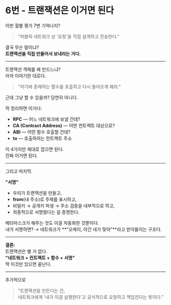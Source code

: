 # 6번 - 트랜잭션은 이거면 된다

이번 월별 평가 7번 기억나지?

> "퍼블릭 네트워크 상 '요청'을 직접 설계하고 전송한다."

결국 무슨 말이냐?  
**트랜잭션을 직접 만들어서 보내라는 거다.**

---

트랜잭션 객체를 왜 만드느냐?  
아까 이야기한 대로다.

> "저기에 존재하는 함수를 호출하고 다시 돌아오게 해라."

근데 그냥 할 수 있을까? 당연히 아니다.

딱 정리하면 이거다:

- **RPC** — 어느 네트워크에 보낼 건데?
- **CA (Contract Address)** — 어떤 컨트랙트 대상으로?
- **ABI** — 어떤 함수 호출할 건데?
- **to** — 호출하려는 컨트랙트 주소

이 4가지만 제대로 잡으면 된다.  
진짜 이거면 된다.

---

그리고 마지막.

**"서명"**

- 우리가 트랜잭션을 만들고,
- **from**(내 주소)로 주체를 표시하고,
- 비밀키 → 공개키 파생 → 주소 검증을 내부적으로 하고,
- 최종적으로 서명했다는 걸 증명한다.

메타마스크가 해주는 것도 이걸 자동화한 것뿐이다.  
내가 서명하면? → 네트워크가 **"오케이, 이건 네가 맞아"**라고 받아들이는 구조다.

---

**결론:**  
트랜잭션은 별 거 없다.  
**"네트워크 + 컨트랙트 + 함수 + 서명"**  
딱 이것만 있으면 끝난다.

---

추가적으로

> "트랜잭션을 만든다는 건,  
> 네트워크에게 '내가 이걸 실행한다'고 공식적으로 요청하고 책임진다는 뜻이다."
